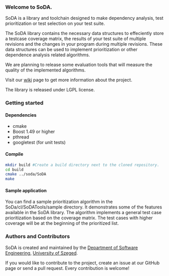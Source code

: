 ### Welcome to SoDA.

SoDA is a library and toolchain designed to make dependency analysis, test prioritization or test selection on your test suite.

The SoDA library contains the necessary data structures to effeciently store a testcase coverage matrix, the results of your test suite of multiple revisions and the changes in your program during multiple revisions. These data structures can be used to implement prioritization or other dependence analysis related algorithms. 

We are planning to release some evaluation tools that will measure the quality of the implemented algorithms. 

Visit our [wiki](https://github.com/sed-szeged/soda/wiki/SoDA-wiki) page to get more information about the project.

The library is released under LGPL license.

### Getting started

#### Dependencies

* cmake
* Boost 1.49 or higher
* pthread
* googletest (for unit tests)
 
#### Compile

```bash
mkdir build #Create a build directory next to the cloned repository.
cd build
cmake ../soda/SoDA
make
```

#### Sample application

You can find a sample prioritization algorithm in the SoDa/cl/SoDATools/sample directory. It demonstrates some of the features available in the SoDA library. The algorithm implements a general test case prioritization based on the coverage matrix. The test cases with higher coverage will be at the beginning of the prioritized list.

### Authors and Contributors

SoDA is created and maintained by the [Department of Software Engineering](http://www.sed.hu), [University of Szeged](http://www.u-szeged.hu). 

If you would like to contribute to the project, create an issue at our GitHub page or send a pull request. Every contribution is welcome!
